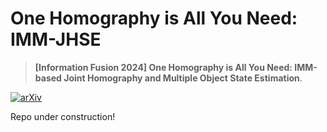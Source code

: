 # One Homography is All You Need: IMM-JHSE

> **[Information Fusion 2024] One Homography is All You Need: IMM-based Joint Homography and Multiple Object State Estimation**.

[![arXiv](https://img.shields.io/badge/arXiv-2312.08952-<COLOR>.svg)](https://arxiv.org/abs/2409.02562)

Repo under construction!
